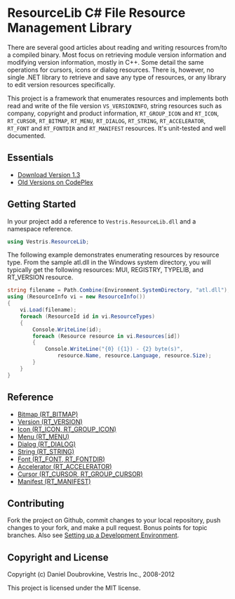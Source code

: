 ResourceLib C# File Resource Management Library
===============================================

There are several good articles about reading and writing resources from/to a compiled binary. Most focus on retrieving module version information and modifying version information, mostly in C++. Some detail the same operations for cursors, icons or dialog resources. There is, however, no single .NET library to retrieve and save any type of resources, or any library to edit version resources specifically. 

This project is a framework that enumerates resources and implements both read and write of the file version `VS_VERSIONINFO`, string resources such as company, copyright and product information, `RT_GROUP_ICON` and `RT_ICON`, `RT_CURSOR`, `RT_BITMAP`, `RT_MENU`, `RT_DIALOG`, `RT_STRING`, `RT_ACCELERATOR`, `RT_FONT` and `RT_FONTDIR` and `RT_MANIFEST` resources. It's unit-tested and well documented.

Essentials
----------

* [Download Version 1.3](https://github.com/downloads/dblock/resourcelib/Vestris.ResourceLib.1.3.zip)
* [Old Versions on CodePlex](http://resourcelib.codeplex.com/)

Getting Started
---------------

In your project add a reference to `Vestris.ResourceLib.dll` and a namespace reference.

``` c#
using Vestris.ResourceLib;
```

The following example demonstrates enumerating resources by resource type. From the sample atl.dll in the Windows system directory, you will typically get the following resources: MUI, REGISTRY, TYPELIB, and RT_VERSION resource. 

``` c#
string filename = Path.Combine(Environment.SystemDirectory, "atl.dll");
using (ResourceInfo vi = new ResourceInfo())
{
    vi.Load(filename);
    foreach (ResourceId id in vi.ResourceTypes)
    {
        Console.WriteLine(id);
        foreach (Resource resource in vi.Resources[id])
        {
            Console.WriteLine("{0} ({1}) - {2} byte(s)",
                resource.Name, resource.Language, resource.Size);
        }
    }
}
```

Reference
---------

* [Bitmap (RT_BITMAP)](https://github.com/dblock/resourcelib/blob/master/Docs/Bitmap.md)
* [Version (RT_VERSION)](https://github.com/dblock/resourcelib/blob/master/Docs/Version.md)
* [Icon (RT_ICON, RT_GROUP_ICON)](https://github.com/dblock/resourcelib/blob/master/Docs/Icon.md)
* [Menu (RT_MENU)](https://github.com/dblock/resourcelib/blob/master/Docs/Menu.md)
* [Dialog (RT_DIALOG)](https://github.com/dblock/resourcelib/blob/master/Docs/Dialog.md)
* [String (RT_STRING)](https://github.com/dblock/resourcelib/blob/master/Docs/String.md)
* [Font (RT_FONT, RT_FONTDIR)](https://github.com/dblock/resourcelib/blob/master/Docs/Font.md)
* [Accelerator (RT_ACCELERATOR)](https://github.com/dblock/resourcelib/blob/master/Docs/Accelerator.md)
* [Cursor (RT_CURSOR, RT_GROUP_CURSOR)](https://github.com/dblock/resourcelib/blob/master/Docs/Cursor.md)
* [Manifest (RT_MANIFEST)](https://github.com/dblock/resourcelib/blob/master/Docs/Manifest.md)

Contributing
------------

Fork the project on Github, commit changes to your local repository, push changes to your fork, and make a pull request. Bonus points for topic branches. Also see [Setting up a Development Environment](https://github.com/dblock/resourcelib/blob/master/Docs/Contributing.md).

Copyright and License
---------------------

Copyright (c) Daniel Doubrovkine, Vestris Inc., 2008-2012 

This project is licensed under the MIT license.
